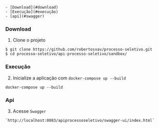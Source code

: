     - [Download](#download)
    - [Execução](#execução)
    - [api](#swagger)
### Download

1. Clone o projeto

```shellscript
$ git clone https://github.com/robertosxav/processo-seletivo.git
$ cd processo-seletivo/api-processo-seletivo/sandbox/
```

### Execução

2. Inicialize a aplicação com `docker-compose up --build`

```shellscript
docker-compose up --build
```

### Api

3. Acesse  `Swagger `

```shellscript
`http://localhost:8083/apiprocessoseletivo/swagger-ui/index.html`
```
